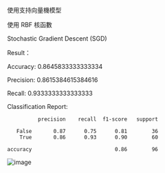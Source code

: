 使用支持向量機模型

使用 RBF 核函數

Stochastic Gradient Descent (SGD)

Result：

Accuracy: 0.8645833333333334

Precision: 0.8615384615384616

Recall: 0.9333333333333333

Classification Report:

              precision    recall  f1-score   support

       False       0.87      0.75      0.81        36
        True       0.86      0.93      0.90        60

    accuracy                           0.86        96

![image](https://github.com/chris020589/Pytorch_SVM/assets/111472484/d771de5c-f9bb-440e-8cec-a4c4def87d7b)
